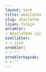 ```yaml
---
layout: term
title: akaçlatma
slug: akaclatma
lisan: Türkçe
anlamlar:
- Akaçlatmak işi
ozellikler:
- - isim
ornekler:
- - ''
orneklerkaynak:
- - ''
---
```

